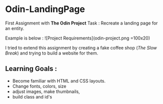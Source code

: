 # Odin-LandingPage
First Assignment with **The Odin Project**
Task : Recreate a landing page for an entity.  

Example is below : 
![Project Requirements](odin-project.png =100x20)

I tried to extend this assignment by creating a fake coffee shop (*The Slow Break*) and trying to build a website for them.

## Learning Goals : 
- Become familiar with HTML and CSS layouts. 
- Change fonts, colors, size
- adjust images, make thumbnails, 
- build class and id's


